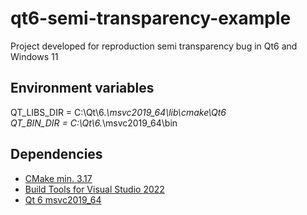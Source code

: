 # qt6-semi-transparency-example

Project developed for reproduction semi transparency bug in Qt6 and Windows 11

## Environment variables

QT_LIBS_DIR = C:\Qt\6.*\msvc2019_64\lib\cmake\Qt6  
QT_BIN_DIR = C:\Qt\6.*\msvc2019_64\bin

## Dependencies

- [CMake min. 3.17](https://cmake.org/download/)
- [Build Tools for Visual Studio 2022](https://aka.ms/vs/17/release/vs_BuildTools.exe)
- [Qt 6 msvc2019_64](https://doc.qt.io/qt-6/licensing.html)
